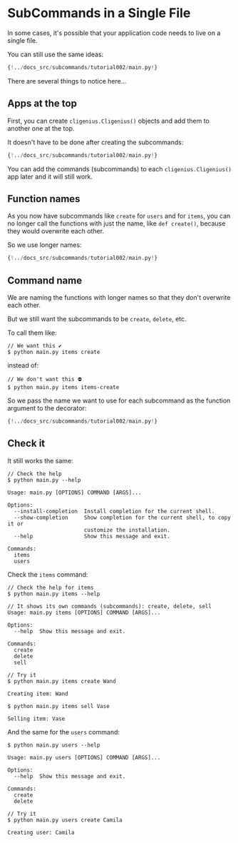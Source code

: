 # SubCommands in a Single File

In some cases, it's possible that your application code needs to live on a single file.

You can still use the same ideas:

```Python
{!../docs_src/subcommands/tutorial002/main.py!}
```

There are several things to notice here...

## Apps at the top

First, you can create `cligenius.Cligenius()` objects and add them to another one at the top.

It doesn't have to be done after creating the subcommands:

```Python hl_lines="4 5 6 7"
{!../docs_src/subcommands/tutorial002/main.py!}
```

You can add the commands (subcommands) to each `cligenius.Cligenius()` app later and it will still work.

## Function names

As you now have subcommands like `create` for `users` and for `items`, you can no longer call the functions with just the name, like `def create()`, because they would overwrite each other.

So we use longer names:

```Python hl_lines="11  16  21  26  31"
{!../docs_src/subcommands/tutorial002/main.py!}
```

## Command name

We are naming the functions with longer names so that they don't overwrite each other.

But we still want the subcommands to be `create`, `delete`, etc.

To call them like:

<div class="termy">

```console
// We want this ✔️
$ python main.py items create
```

</div>

instead of:

<div class="termy">

```console
// We don't want this ⛔️
$ python main.py items items-create
```

</div>

So we pass the name we want to use for each subcommand as the function argument to the decorator:

```Python hl_lines="10  15  20  25  30"
{!../docs_src/subcommands/tutorial002/main.py!}
```

## Check it

It still works the same:


<div class="termy">

```console
// Check the help
$ python main.py --help

Usage: main.py [OPTIONS] COMMAND [ARGS]...

Options:
  --install-completion  Install completion for the current shell.
  --show-completion     Show completion for the current shell, to copy it or
                        customize the installation.
  --help                Show this message and exit.

Commands:
  items
  users
```

</div>

Check the `items` command:


<div class="termy">

```console
// Check the help for items
$ python main.py items --help

// It shows its own commands (subcommands): create, delete, sell
Usage: main.py items [OPTIONS] COMMAND [ARGS]...

Options:
  --help  Show this message and exit.

Commands:
  create
  delete
  sell

// Try it
$ python main.py items create Wand

Creating item: Wand

$ python main.py items sell Vase

Selling item: Vase
```

</div>

And the same for the `users` command:


<div class="termy">

```console
$ python main.py users --help

Usage: main.py users [OPTIONS] COMMAND [ARGS]...

Options:
  --help  Show this message and exit.

Commands:
  create
  delete

// Try it
$ python main.py users create Camila

Creating user: Camila
```

</div>
